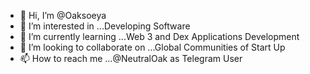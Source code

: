 - 👋 Hi, I’m @Oaksoeya
- 👀 I’m interested in ...Developing Software
- 🌱 I’m currently learning ...Web 3 and Dex Applications Development
- 💞️ I’m looking to collaborate on ...Global Communities of Start Up 
- 📫 How to reach me ...@NeutralOak as Telegram User

<!---
Oaksoeya/Oaksoeya is a ✨ special ✨ repository because its `README.md` (this file) appears on your GitHub profile.
You can click the Preview link to take a look at your changes.
--->
